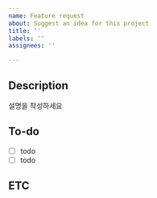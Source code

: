 ```yaml
---
name: Feature request
about: Suggest an idea for this project
title: ''
labels: ''
assignees: ''

---
```


## Description
설명을 작성하세요

## To-do
- [ ] todo
- [ ] todo

## ETC
